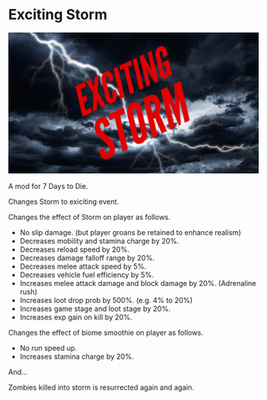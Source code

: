 # Exciting Storm

![Logo](logo.jpg)

A mod for 7 Days to Die.

Changes Storm to exiciting event.

Changes the effect of Storm on player as follows.

- No slip damage. (but player groans be retained to enhance realism)
- Decreases mobility and stamina charge by 20%.
- Decreases reload speed by 20%.
- Decreases damage falloff range by 20%.
- Decreases melee attack speed by 5%.
- Decreases vehicle fuel efficiency by 5%.
- Increases melee attack damage and block damage by 20%. (Adrenaline rush)
- Increases loot drop prob by 500%. (e.g. 4% to 20%)
- Increases game stage and loot stage by 20%.
- Increases exp gain on kill by 20%.

Changes the effect of biome smoothie on player as follows.

- No run speed up.
- Increases stamina charge by 20%.

And...

Zombies killed into storm is resurrected again and again.
